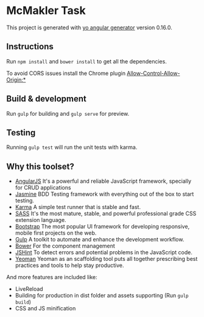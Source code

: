 # McMakler Task

This project is generated with [yo angular generator](https://github.com/yeoman/generator-angular)
version 0.16.0.

## Instructions

Run `npm install` and `bower install` to get all the dependencies.

To avoid CORS issues install the Chrome plugin [Allow-Control-Allow-Origin:*](https://chrome.google.com/webstore/detail/allow-control-allow-origi/nlfbmbojpeacfghkpbjhddihlkkiljbi)

## Build & development

Run `gulp` for building and `gulp serve` for preview.

## Testing

Running `gulp test` will run the unit tests with karma.

## Why this toolset?
* [AngularJS](https://angularjs.org/)
It's a powerful and reliable JavaScript framework, specially for CRUD applications
* [Jasmine](https://jasmine.github.io/)
BDD Testing framework with everything out of the box to start testing.
* [Karma](https://karma-runner.github.io)
A simple test runner that is stable and fast.
* [SASS](http://sass-lang.com/)
It's the most mature, stable, and powerful professional grade CSS extension language.
* [Bootstrap](http://getbootstrap.com/)
The most popular UI framework for developing responsive, mobile first projects on the web.
* [Gulp](http://gulpjs.com/)
A toolkit to automate and enhance the development workflow.
* [Bower](https://bower.io/)
For the component management
* [JSHint](http://jshint.com/)
To detect errors and potential problems in the JavaScript code.
* [Yeoman](http://yeoman.io/)
Yeoman as an scaffolding tool puts all together prescribing best practices and tools to help stay productive.

And more features are included like:
* LiveReload
* Building for production in dist folder and assets supporting (Run `gulp build`)
* CSS and JS minification
